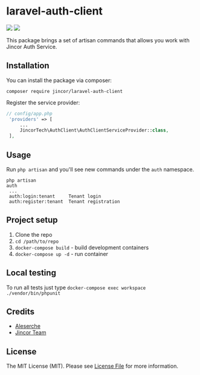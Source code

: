 # laravel-auth-client
![](https://travis-ci.org/JincorTech/laravel-auth-client.svg?branch=master)
![](https://habrastorage.org/webt/59/d5/42/59d542206afbe280817420.png)

This package brings a set of artisan commands that allows you work with Jincor Auth Service.

Installation
------------
You can install the package via composer:

`composer require jincor/laravel-auth-client`

Register the service provider:

```PHP
// config/app.php
 'providers' => [
     ...
     JincorTech\AuthClient\AuthClientServiceProvider::class,
 ],
 ```
 
 Usage
 -----
 Run `php artisan` and you'll see new commands under the `auth` namespace.
 
 ```$bash
 php artisan
 auth
  ...
  auth:login:tenant     Tenant login
  auth:register:tenant  Tenant registration
```

Project setup
-------------
1. Clone the repo
2. `cd /path/to/repo`
3. `docker-compose build` - build development containers
4. `docker-compose up -d` - run container

Local testing
-------------
To run all tests just type `docker-compose exec workspace ./vendor/bin/phpunit`

Credits
-------
* [Aleserche](https://github.com/Aleserche)
* [Jincor Team](https://jincor.com)

License
-------
The MIT License (MIT). Please see [License File](LICENSE) for more information.
